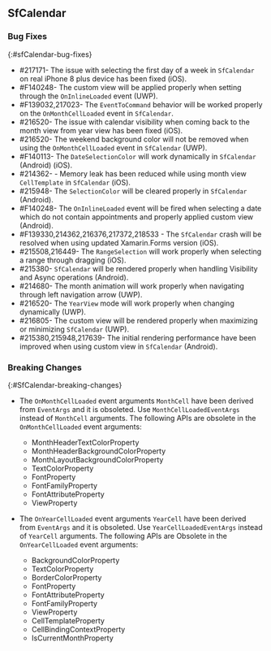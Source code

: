 ## SfCalendar

### Bug Fixes
{:#sfCalendar-bug-fixes}

* \#217171- The issue with selecting the first day of a week in `SfCalendar` on real iPhone 8 plus device has been fixed (iOS).
* \#F140248- The custom view will be applied properly when setting through the `OnInlineLoaded` event (UWP).
* \#F139032,217023- The `EventToCommand` behavior will be worked properly on the `OnMonthCellLoaded` event in `SfCalendar`.
* \#216520- The issue with calendar visibility when coming back to the month view from year view has been fixed (iOS).
* \#216520- The weekend background color will not be removed when using the `OnMonthCellLoaded` event in `SfCalendar` (UWP).
* \#F140113- The `DateSelectionColor` will work dynamically in `SfCalendar` (Android) (iOS).
* \#214362- - Memory leak has been reduced while using month view `CellTemplate` in `SfCalendar` (iOS).
* \#215948- The `SelectionColor` will be cleared properly in `SfCalendar` (Android).
* \#F140248- The `OnInlineLoaded` event will be fired when selecting a date which do not contain appointments and properly applied custom view (Android).
* \#F139330,214362,216376,217372,218533 - The `SfCalendar` crash will be resolved when using updated Xamarin.Forms version (iOS).
* \#215508,216449- The `RangeSelection` will work properly when selecting a range through dragging (iOS).
* \#215380- `SfCalendar` will be rendered properly when handling Visibility and Async operations (Android).
* \#214680- The month animation will work properly when navigating through left navigation arrow (UWP).
* \#216520- The `YearView` mode will work properly when changing dynamically (UWP).
* \#216805- The custom view will be rendered properly when maximizing or minimizing `SfCalendar` (UWP).
* \#215380,215948,217639- The initial rendering performance have been improved when using custom view in `SfCalendar` (Android).

### Breaking Changes
{:#SfCalendar-breaking-changes}

* The `OnMonthCellLoaded` event arguments `MonthCell` have been derived from `EventArgs` and it is obsoleted. Use `MonthCellLoadedEventArgs` instead of `MonthCell` arguments. The following APIs are obsolete in the `OnMonthCellLoaded` event arguments:
    *	MonthHeaderTextColorProperty
    *	MonthHeaderBackgroundColorProperty
    *	MonthLayoutBackgroundColorProperty
    *	TextColorProperty
    *	FontProperty
    *	FontFamilyProperty
    *	FontAttributeProperty
    *	ViewProperty

* The `OnYearCellLoaded` event arguments `YearCell` have been derived from `EventArgs` and it is obsoleted. Use `YearCellLoadedEventArgs` instead of `YearCell` arguments. The following APIs are Obsolete in the `OnYearCellLoaded` event arguments:
    *	BackgroundColorProperty
    *	TextColorProperty
    *	BorderColorProperty
    *	FontProperty
    *	FontAttributeProperty
    *	FontFamilyProperty
    *	ViewProperty
    *	CellTemplateProperty
    *	CellBindingContextProperty
    *	IsCurrentMonthProperty 

